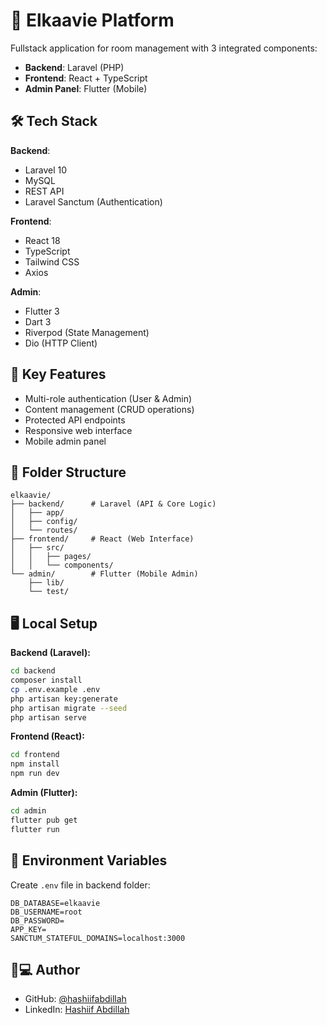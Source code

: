# 🌟 Elkaavie Platform

Fullstack application for room management with 3 integrated components:
- **Backend**: Laravel (PHP)
- **Frontend**: React + TypeScript
- **Admin Panel**: Flutter (Mobile)

## 🛠 Tech Stack

**Backend**:
- Laravel 10
- MySQL
- REST API
- Laravel Sanctum (Authentication)

**Frontend**:
- React 18
- TypeScript
- Tailwind CSS
- Axios

**Admin**:
- Flutter 3
- Dart 3
- Riverpod (State Management)
- Dio (HTTP Client)

## 🚀 Key Features

- Multi-role authentication (User & Admin)
- Content management (CRUD operations)
- Protected API endpoints
- Responsive web interface
- Mobile admin panel

## 📂 Folder Structure

```
elkaavie/
├── backend/      # Laravel (API & Core Logic)
│   ├── app/      
│   ├── config/   
│   └── routes/   
├── frontend/     # React (Web Interface)
│   ├── src/
│   │   ├── pages/
│   │   └── components/
└── admin/        # Flutter (Mobile Admin)
    ├── lib/
    └── test/
```

## 🖥 Local Setup

**Backend (Laravel):**
```bash
cd backend
composer install
cp .env.example .env
php artisan key:generate
php artisan migrate --seed
php artisan serve
```

**Frontend (React):**
```bash
cd frontend
npm install
npm run dev
```

**Admin (Flutter):**
```bash
cd admin
flutter pub get
flutter run
```

## 🔑 Environment Variables

Create `.env` file in backend folder:
```
DB_DATABASE=elkaavie
DB_USERNAME=root
DB_PASSWORD=
APP_KEY=
SANCTUM_STATEFUL_DOMAINS=localhost:3000
```

## 👨💻 Author
- GitHub: [@hashiifabdillah](https://github.com/hashiifab)
- LinkedIn: [Hashiif Abdillah](https://www.linkedin.com/in/hashiif-abdillah-665373297/)